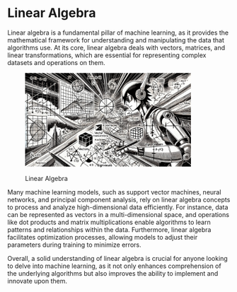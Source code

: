 # Linear Algebra

Linear algebra is a fundamental pillar of machine learning, as it provides the mathematical framework for understanding and manipulating the data that algorithms use. At its core, linear algebra deals with vectors, matrices, and linear transformations, which are essential for representing complex datasets and operations on them.

<div align="left"><figure><img src="../../../../.gitbook/assets/ml-linear-algebra-min.png" alt="" width="375"><figcaption><p>Linear Algebra</p></figcaption></figure></div>

Many machine learning models, such as support vector machines, neural networks, and principal component analysis, rely on linear algebra concepts to process and analyze high-dimensional data efficiently. For instance, data can be represented as vectors in a multi-dimensional space, and operations like dot products and matrix multiplications enable algorithms to learn patterns and relationships within the data. Furthermore, linear algebra facilitates optimization processes, allowing models to adjust their parameters during training to minimize errors.

Overall, a solid understanding of linear algebra is crucial for anyone looking to delve into machine learning, as it not only enhances comprehension of the underlying algorithms but also improves the ability to implement and innovate upon them.
